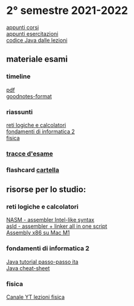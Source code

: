 # 2° semestre 2021-2022
[appunti corsi](https://drive.google.com/drive/folders/1xjf_Vg7_uTmjG-sJLncldyMhgoeRGHv2?usp=sharing)<br/>
[appunti esercitazioni](https://drive.google.com/drive/folders/1Y-T90IPvTzHyIcqKMRELJEgNr1hRcDtl?usp=sharing)<br/>
[codice Java dalle lezioni](https://github.com/totoLab/java-ingegneria-informatica)

## materiale esami
### timeline
[pdf](https://drive.google.com/file/d/1dU7xZiOFHH7kud6ttGsedWzSF8Pm8F_z/view?usp=sharing)<br/>
[goodnotes-format](https://drive.google.com/file/d/1WseDfCLlljVKp9MaXNqrwmocm_5X2F-O/view?usp=sharing)

### riassunti
[reti logiche e calcolatori]()<br/>
[fondamenti di informatica 2]()<br/>
[fisica]()

### [tracce d'esame](https://drive.google.com/drive/folders/1-10zpam9z3wFJbv9JNrA0XhzExYTfVsb)

### flashcard [cartella](https://drive.google.com/drive/folders/1ZzaJdtaCHeN6HFBOM6BP3_pYBV1_GyVZ?usp=sharing)

## risorse per lo studio:
### reti logiche e calcolatori
[NASM - assembler Intel-like syntax](https://github.com/netwide-assembler/nasm)<br/>
[asld - assembler + linker all in one script](https://github.com/totoLab/scripts/blob/master/asld)<br/>
[Assembly x86 su Mac M1](https://gist.github.com/totoLab/34c3e04a0e40c03ef268d3a7fa5f02df)

### fondamenti di informatica 2
[Java tutorial passo-passo ita](https://www.programiz.com/java-programming)<br/>
[Java cheat-sheet](https://www.codewithharry.com/blogpost/java-cheatsheet)

### fisica
[Canale YT lezioni fisica](https://www.youtube.com/c/StepbyStepFisica)<br/>
